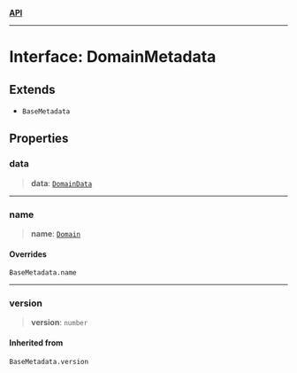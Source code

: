 [**API**](../README.md)

***

# Interface: DomainMetadata

## Extends

- `BaseMetadata`

## Properties

### data

> **data**: [`DomainData`](DomainData.md)

***

### name

> **name**: [`Domain`](../enumerations/MetadataType.md#domain)

#### Overrides

`BaseMetadata.name`

***

### version

> **version**: `number`

#### Inherited from

`BaseMetadata.version`
